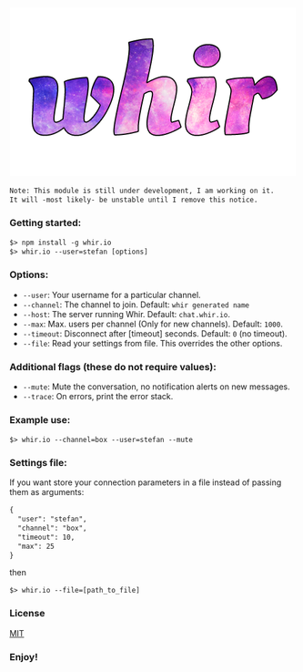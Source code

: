 <p align="center">
	<a href="http://whir.io"><img src="media/whir.png" alt="whir.io" /></a>
</p>


```
Note: This module is still under development, I am working on it.
It will -most likely- be unstable until I remove this notice.
```

### Getting started:
```
$> npm install -g whir.io
$> whir.io --user=stefan [options]
```

### Options:
- `--user`: Your username for a particular channel.
- `--channel`: The channel to join. Default: `whir generated name`
- `--host`: The server running Whir. Default: `chat.whir.io`.
- `--max`: Max. users per channel (Only for new channels). Default: `1000`.
- `--timeout`: Disconnect after [timeout] seconds. Default: `0` (no timeout).
- `--file`: Read your settings from file. This overrides the other options.

### Additional flags (these do not require values):

- `--mute`: Mute the conversation, no notification alerts on new messages.
- `--trace`: On errors, print the error stack.

### Example use:
```
$> whir.io --channel=box --user=stefan --mute
```

### Settings file:
If you want store your connection parameters in a file instead of passing them as arguments:

```
{
  "user": "stefan",
  "channel": "box",
  "timeout": 10,
  "max": 25
}
```

then

```
$> whir.io --file=[path_to_file]
```

### License

[MIT](https://github.com/WhirIO/Client/blob/master/LICENSE)

### Enjoy!
